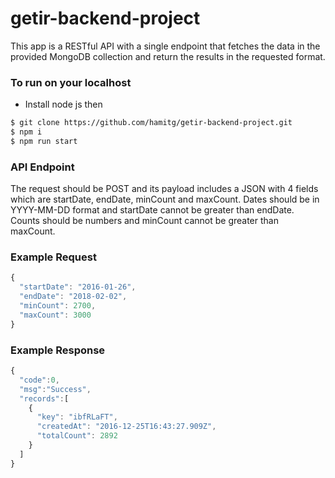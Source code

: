 # getir-backend-project

This app is a RESTful API with a single endpoint that fetches the data in the provided MongoDB collection and return the results in the requested format.

### To run on your localhost

- Install node js then

```sh
$ git clone https://github.com/hamitg/getir-backend-project.git
$ npm i
$ npm run start
```

### API Endpoint

The request should be POST and its payload includes a JSON with 4 fields which are startDate, endDate, minCount and maxCount.
Dates should be in YYYY-MM-DD format and startDate cannot be greater than endDate.
Counts should be numbers and minCount cannot be greater than maxCount.

### Example Request

```jsx
{
  "startDate": "2016-01-26",
  "endDate": "2018-02-02",
  "minCount": 2700,
  "maxCount": 3000
}
```

### Example Response

```jsx
{
  "code":0,
  "msg":"Success",
  "records":[
    {
      "key": "ibfRLaFT",
      "createdAt": "2016-12-25T16:43:27.909Z",
      "totalCount": 2892
    }
  ]
}
```

